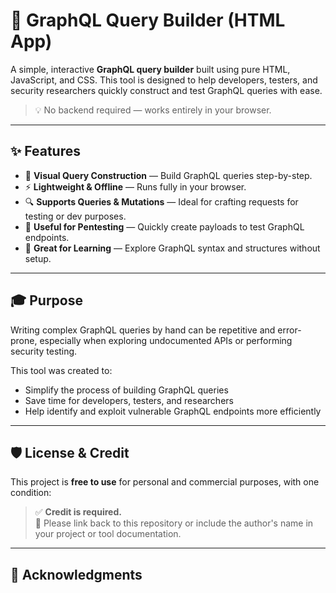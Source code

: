 # 🔧 GraphQL Query Builder (HTML App)

A simple, interactive **GraphQL query builder** built using pure HTML, JavaScript, and CSS. This tool is designed to help developers, testers, and security researchers quickly construct and test GraphQL queries with ease.

> 💡 No backend required — works entirely in your browser.

---

## ✨ Features

- 🧱 **Visual Query Construction** — Build GraphQL queries step-by-step.
- ⚡ **Lightweight & Offline** — Runs fully in your browser.
- 🔍 **Supports Queries & Mutations** — Ideal for crafting requests for testing or dev purposes.
- 🔐 **Useful for Pentesting** — Quickly create payloads to test GraphQL endpoints.
- 🧪 **Great for Learning** — Explore GraphQL syntax and structures without setup.

---

## 🎓 Purpose

Writing complex GraphQL queries by hand can be repetitive and error-prone, especially when exploring undocumented APIs or performing security testing.

This tool was created to:
- Simplify the process of building GraphQL queries
- Save time for developers, testers, and researchers
- Help identify and exploit vulnerable GraphQL endpoints more efficiently

---

## 🛡️ License & Credit

This project is **free to use** for personal and commercial purposes, with one condition:

> ✅ **Credit is required.**  
> 🙌 Please link back to this repository or include the author's name in your project or tool documentation.


---

## 🙏 Acknowledgments
